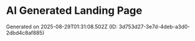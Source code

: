 # AI Generated Landing Page

Generated on 2025-08-29T01:31:08.502Z (ID: 3d753d27-3e7d-4deb-a3d0-2dbd4c8af885)